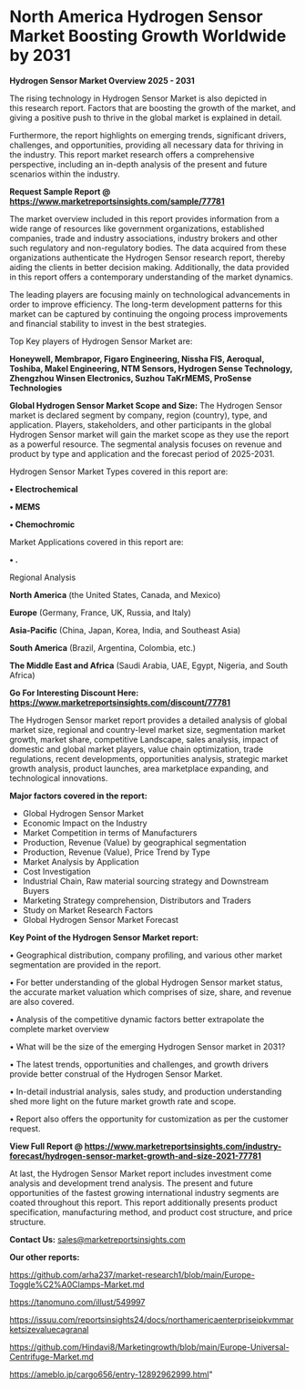 # North America Hydrogen Sensor Market Boosting Growth Worldwide by 2031

<Strong> Hydrogen Sensor Market Overview 2025 - 2031</strong>

The rising technology in Hydrogen Sensor Market is also depicted in this research report. Factors that are boosting the growth of the market, and giving a positive push to thrive in the global market is explained in detail.

Furthermore, the report highlights on emerging trends, significant drivers, challenges, and opportunities, providing all necessary data for thriving in the industry. This report market research offers a comprehensive perspective, including an in-depth analysis of the present and future scenarios within the industry.

<strong>Request Sample Report @ <a href=https://www.marketreportsinsights.com/sample/77781>https://www.marketreportsinsights.com/sample/77781</a></strong>

The market overview included in this report provides information from a wide range of resources like government organizations, established companies, trade and industry associations, industry brokers and other such regulatory and non-regulatory bodies. The data acquired from these organizations authenticate the Hydrogen Sensor research report, thereby aiding the clients in better decision making. Additionally, the data provided in this report offers a contemporary understanding of the market dynamics.

The leading players are focusing mainly on technological advancements in order to improve efficiency. The long-term development patterns for this market can be captured by continuing the ongoing process improvements and financial stability to invest in the best strategies.

Top Key players of Hydrogen Sensor Market are:

<strong>Honeywell, Membrapor, Figaro Engineering, Nissha FIS, Aeroqual, Toshiba, Makel Engineering, NTM Sensors, Hydrogen Sense Technology, Zhengzhou Winsen Electronics, Suzhou TaKrMEMS, ProSense Technologies</strong>

<strong><b>Global Hydrogen Sensor Market Scope and Size:</b></strong>
The Hydrogen Sensor market is declared segment by company, region (country), type, and application. Players, stakeholders, and other participants in the global Hydrogen Sensor market will gain the market scope as they use the report as a powerful resource. The segmental analysis focuses on revenue and product by type and application and the forecast period of 2025-2031.

Hydrogen Sensor Market Types covered in this report are:

<strong>• Electrochemical

• MEMS

• Chemochromic</strong>

Market Applications covered in this report are:

<strong>• .</strong> 

Regional Analysis

<strong>North America</strong> (the United States, Canada, and Mexico)

<strong>Europe</strong> (Germany, France, UK, Russia, and Italy)

<strong>Asia-Pacific</strong> (China, Japan, Korea, India, and Southeast Asia)

<strong>South America</strong> (Brazil, Argentina, Colombia, etc.)

<strong>The Middle East and Africa</strong> (Saudi Arabia, UAE, Egypt, Nigeria, and South Africa)

<strong>Go For Interesting Discount Here: <a href=https://www.marketreportsinsights.com/discount/77781>https://www.marketreportsinsights.com/discount/77781</a></strong>

The Hydrogen Sensor market report provides a detailed analysis of global market size, regional and country-level market size, segmentation market growth, market share, competitive Landscape, sales analysis, impact of domestic and global market players, value chain optimization, trade regulations, recent developments, opportunities analysis, strategic market growth analysis, product launches, area marketplace expanding, and technological innovations.

<strong><b>Major factors covered in the report:</b></strong>
<ul>
  <li>Global Hydrogen Sensor Market </li>
  <li>Economic Impact on the Industry</li>
  <li>Market Competition in terms of Manufacturers</li>
  <li>Production, Revenue (Value) by geographical segmentation</li>
  <li>Production, Revenue (Value), Price Trend by Type</li>
  <li>Market Analysis by Application</li>
  <li>Cost Investigation</li>
  <li>Industrial Chain, Raw material sourcing strategy and Downstream Buyers</li>
  <li>Marketing Strategy comprehension, Distributors and Traders</li>
  <li>Study on Market Research Factors</li>
  <li>Global Hydrogen Sensor Market Forecast</li>
</ul>

<strong><b>Key Point of the Hydrogen Sensor Market report:</b></strong>

• Geographical distribution, company profiling, and various other market segmentation are provided in the report.

• For better understanding of the global Hydrogen Sensor market status, the accurate market valuation which comprises of size, share, and revenue are also covered.

• Analysis of the competitive dynamic factors better extrapolate the complete market overview

• What will be the size of the emerging Hydrogen Sensor market in 2031?

• The latest trends, opportunities and challenges, and growth drivers provide better construal of the Hydrogen Sensor Market.

• In-detail industrial analysis, sales study, and production understanding shed more light on the future market growth rate and scope.

• Report also offers the opportunity for customization as per the customer request.

<strong><b>View Full Report @ <a href=https://www.marketreportsinsights.com/industry-forecast/hydrogen-sensor-market-growth-and-size-2021-77781>https://www.marketreportsinsights.com/industry-forecast/hydrogen-sensor-market-growth-and-size-2021-77781</a></b></strong>


At last, the Hydrogen Sensor Market report includes investment come analysis and development trend analysis. The present and future opportunities of the fastest growing international industry segments are coated throughout this report. This report additionally presents product specification, manufacturing method, and product cost structure, and price structure.

<strong>Contact Us:</strong>
sales@marketreportsinsights.com

<strong>Our other reports:</strong>

<a href=https://github.com/arha237/market-research1/blob/main/Europe-Toggle%C2%A0Clamps-Market.md>https://github.com/arha237/market-research1/blob/main/Europe-Toggle%C2%A0Clamps-Market.md</a>

<a href=https://tanomuno.com/illust/549997>https://tanomuno.com/illust/549997</a>

<a href=https://issuu.com/reportsinsights24/docs/northamericaenterpriseipkvmmarketsizevaluecagranal>https://issuu.com/reportsinsights24/docs/northamericaenterpriseipkvmmarketsizevaluecagranal</a>

<a href=https://github.com/Hindavi8/Marketingrowth/blob/main/Europe-Universal-Centrifuge-Market.md>https://github.com/Hindavi8/Marketingrowth/blob/main/Europe-Universal-Centrifuge-Market.md</a>

<a href=https://ameblo.jp/cargo656/entry-12892962999.html>https://ameblo.jp/cargo656/entry-12892962999.html</a>"
